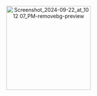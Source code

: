 <p align="center">
<img width="228" alt="Screenshot_2024-09-22_at_10 12 07_PM-removebg-preview" src="[https://github.com/Arefeen06088/FoodOCR-Information-Extraction-from-Handwritten-Food-Logs/assets/50717558/8f12ded0-b8a8-4d12-8252-7b2c118520ba](https://github.com/user-attachments/assets/08d63677-fe53-461c-ae44-29828a8fb21e)">
</p>
